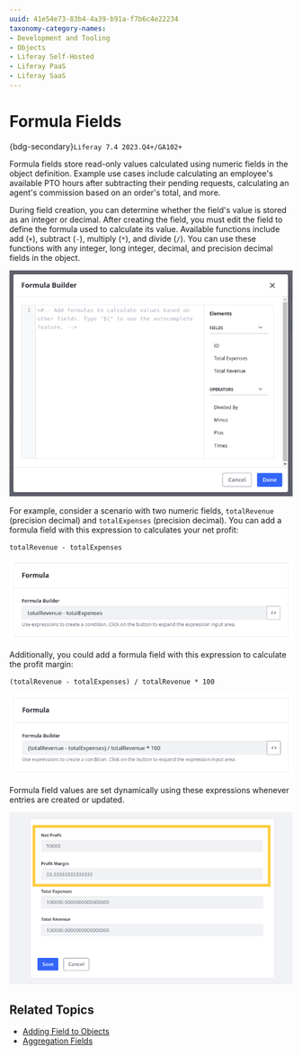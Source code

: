 ```yaml
---
uuid: 41e54e73-83b4-4a39-b91a-f7b6c4e22234
taxonomy-category-names:
- Development and Tooling
- Objects
- Liferay Self-Hosted
- Liferay PaaS
- Liferay SaaS
---
```

# Formula Fields

{bdg-secondary}`Liferay 7.4 2023.Q4+/GA102+`

Formula fields store read-only values calculated using numeric fields in the object definition. Example use cases include calculating an employee's available PTO hours after subtracting their pending requests, calculating an agent's commission based on an order's total, and more.

During field creation, you can determine whether the field's value is stored as an integer or decimal. After creating the field, you must edit the field to define the formula used to calculate its value. Available functions include add (`+`), subtract (`-`), multiply (`*`), and divide (`/`). You can use these functions with any integer, long integer, decimal, and precision decimal fields in the object.

![Determine the formula used for the field.](./formula-fields/images/01.png)

For example, consider a scenario with two numeric fields, `totalRevenue` (precision decimal) and `totalExpenses` (precision decimal). You can add a formula field with this expression to calculates your net profit:

```
totalRevenue - totalExpenses
```

![Calculate the net profit.](./formula-fields/images/02.png)

Additionally, you could add a formula field with this expression to calculate the profit margin:

```
(totalRevenue - totalExpenses) / totalRevenue * 100
```

![Calculate the profit margin.](./formula-fields/images/03.png)

Formula field values are set dynamically using these expressions whenever entries are created or updated.

![Formula field values are set dynamically.](./formula-fields/images/04.png)

## Related Topics

* [Adding Field to Objects](./adding-fields-to-objects.md)
* [Aggregation Fields](./aggregation-fields.md)
